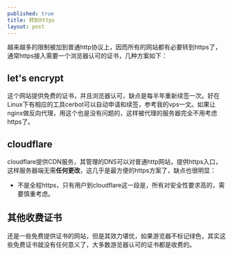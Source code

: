 ```yaml
---
published: true
title: 转到https
layout: post
---
```


越来越多的限制被加到普通http协议上，因而所有的网站都有必要转到https了，通常https接入需要一个浏览器认可的证书，几种方案如下：

## let's encrypt

这个网站提供免费的证书，并且浏览器认可，缺点是每半年重新续签一次。好在Linux下有相应的工具cerbot可以自动申请和续签，参考我的vps一文。如果让nginx做反向代理，用这个也是没有问题的，这样被代理的服务器完全不用考虑https了。

## cloudflare

cloudflare提供CDN服务，其管理的DNS可以对普通http网站，提供https入口，这样服务器端无需**任何更改**，这几乎是最方便的https方案了，缺点也很明显：

* 不是全程https，只有用户到cloudflare这一段是，所有对安全性要求高的，需要慎重考虑。

## 其他收费证书

还是一些免费提供证书的网站，但是其效力堪忧，如果游览器不标记绿色，其实这些免费证书就没有任何意义了，大多数游览器认可的证书都是收费的。



